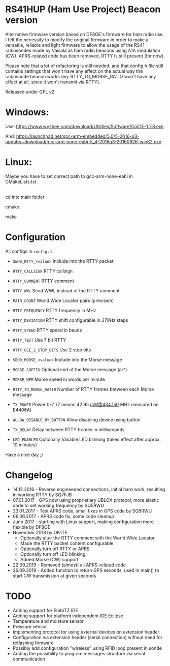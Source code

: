 # RS41HUP (Ham Use Project) Beacon version
Alternative firmware version based on DF8OE's firmware for ham radio use.
I felt the necessity to modify the original firmware in order to make a versatile, reliable and light firmware to allow the usage of the RS41 radiosondes made by Vaisala as ham radio beacons using A1A modulation (CW).
APRS-related code has been removed, RTTY is still present (for now).

Please note that a lot of refactoring is still needed, and that config.h file still contains settings that won't have any effect on the actual way the radiosonde beacon works (eg: RTTY_TO_MORSE_RATIO won't have any effect at all, since it won't transmit via RTTY).

Released under GPL v2


# Windows:

Use:
https://www.wyzbee.com/download/Utilities/Software/CoIDE-1.7.8.exe

And:
https://launchpad.net/gcc-arm-embedded/5.0/5-2016-q3-update/+download/gcc-arm-none-eabi-5_4-2016q3-20160926-win32.exe


# Linux:
Maybe you have to set correct path to gcc-arm-none-eabi in CMakeLists.txt.<br><br>

cd into main folder

cmake .

make

# Configuration
All configs in ```config.h```

* ```SEND_RTTY_<value>``` Include <value> into the RTTY packet
* ```RTTY_CALLSIGN``` RTTY callsign
* ```RTTY_COMMENT``` RTTY comment
* ```RTTY_WWL``` Send WWL instead of the RTTY comment
* ```PAIR_COUNT``` World Wide Locator pairs (precision)
* ```RTTY_FREQUENCY``` RTTY frequency in MHz
* ```RTTY_DEVIATION``` RTTY shift configurable in 270Hz steps
* ```RTTY_SPEED``` RTTY speed in bauds
* ```RTTY_7BIT``` Use 7 bit RTTY
* ```RTTY_USE_2_STOP_BITS``` Use 2 stop bits

* ```SEND_MORSE_<value>``` Include <value> into the Morse message
* ```MORSE_SUFFIX``` Optional end of the Morse message (ar^)
* ```MORSE_WPM``` Morse speed in words per minute
* ```RTTY_TO_MORSE_RATIO``` Number of RTTY frames between each Morse message
* ```TX_POWER``` Power 0-7, (7 means 42.95 mW@434.150 MHz measured on E4406A)
* ```ALLOW_DISABLE_BY_BUTTON``` Allow disabling device using button
* ```TX_DELAY``` Delay between RTTY frames in milliseconds
* ```LED_ENABLED``` Optionally /disable LED blinking (takes effect after approx. 10 minutes)


Have a nice day ;)

# Changelog
 * 14.12.2016 - Reverse engineeded connections, initial hard work, resulting in working RTTY by SQ7FJB
 * 07.01.2017 - GPS now using proprietiary UBLOX protocol, more elastic code to set working frequency by SQ5RWU
 * 23.01.2017 - Test APRS code, small fixes in GPS code by SQ5RWU
 * 06.06.2017 - APRS code fix, some code cleanup
 * June 2017 - starting with Linux support, making configuration more flexible by DF8OE
 * November 2018 by OK1TE
     * Optionally alter the RTTY comment with the World Wide Locator
     * Made the RTTY packet content configurable
     * Optionally turn off RTTY or APRS
     * Optionally turn off LED blinking
     * Added Morse (CW) support
 * 22.09.2019 - Removed (almost) all APRS-related code
 * 26.09.2019 - Added function to return GPS seconds, used in main() to start CW transmission at given seconds


# TODO
 * Adding support for EmbiTZ IDE
 * Adding support for platform independent IDE Eclipse
 * Temperature and moisture sensor
 * Pressure sensor
 * implementing protocol for using external devices on extension header
 * Configuration via extension header (serial connection) without need for reflashing firmware
 * Possibly add configuration "wireless" using RFID loop present in sonde
 * Adding the possibility to program messages structure via serial communication